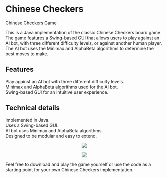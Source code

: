 # Chinese Checkers
Chinese Checkers Game

This is a Java implementation of the classic Chinese Checkers board game. The game features a Swing-based GUI that allows users to play against an AI bot, with three different difficulty levels, or against another human player. The AI bot uses the Minimax and AlphaBeta algorithms to determine the best moves to make.

## Features

Play against an AI bot with three different difficulty levels. <br>
Minimax and AlphaBeta algorithms used for the AI bot. <br>
Swing-based GUI for an intuitive user experience. <br>

## Technical details


Implemented in Java. <br>
Uses a Swing-based GUI. <br>
AI bot uses Minimax and AlphaBeta algorithms. <br>
Designed to be modular and easy to extend. <br>
<p align="center">
  <img src="https://user-images.githubusercontent.com/60580509/223549431-170eabec-cf2d-43dd-9a05-786582fdb41d.png">
</p>

<p align="center">
  <img src="https://user-images.githubusercontent.com/60580509/223448559-305b00e6-7350-4eff-bcd2-67d58ac539d2.png">
</p>


Feel free to download and play the game yourself or use the code as a starting point for your own Chinese Checkers implementation.

